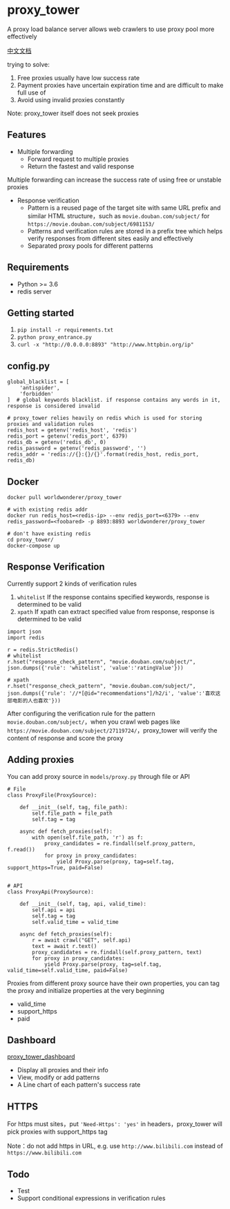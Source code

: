 # proxy_tower
A proxy load balance server allows web crawlers to use proxy pool more effectively
 
 [中文文档](https://github.com/worldwonderer/proxy_tower/blob/master/README_ZH.md)

trying to solve:
1. Free proxies usually have low success rate 
2. Payment proxies have uncertain expiration time and are difficult to make full use of
3. Avoid using invalid proxies constantly 

Note: proxy_tower itself does not seek proxies

## Features
* Multiple forwarding
    * Forward request to multiple proxies 
    * Return the fastest and valid response
    
Multiple forwarding can increase the success rate of using free or unstable proxies

* Response verification
    * Pattern is a reused page of the target site with same URL prefix and similar HTML structure，such as `movie.douban.com/subject/` for `https://movie.douban.com/subject/6981153/`
    * Patterns and verification rules are stored in a prefix tree which helps verify responses from different sites easily and effectively
    * Separated proxy pools for different patterns

## Requirements
* Python >= 3.6
* redis server

## Getting started
1. `pip install -r requirements.txt`
2. `python proxy_entrance.py`
3. `curl -x "http://0.0.0.0:8893" "http://www.httpbin.org/ip"`

## config.py
```shell
global_blacklist = [
    'antispider',
    'forbidden'
]  # global keywords blacklist. if response contains any words in it, response is considered invalid

# proxy_tower relies heavily on redis which is used for storing proxies and validation rules
redis_host = getenv('redis_host', 'redis')
redis_port = getenv('redis_port', 6379)
redis_db = getenv('redis_db', 0)
redis_password = getenv('redis_password', '')
redis_addr = 'redis://{}:{}/{}'.format(redis_host, redis_port, redis_db)
```

## Docker
```shell
docker pull worldwonderer/proxy_tower

# with existing redis addr
docker run redis_host=<redis-ip> --env redis_port=<6379> --env redis_password=<foobared> -p 8893:8893 worldwonderer/proxy_tower

# don't have existing redis
cd proxy_tower/
docker-compose up
```

## Response Verification
Currently support 2 kinds of verification rules
1. `whitelist` If the response contains specified keywords, response is determined to be valid
2. `xpath` If xpath can extract specified value from response, response is determined to be valid

```shell
import json
import redis

r = redis.StrictRedis()
# whitelist
r.hset("response_check_pattern", "movie.douban.com/subject/", json.dumps({'rule': 'whitelist', 'value':'ratingValue'}))

# xpath
r.hset("response_check_pattern", "movie.douban.com/subject/", json.dumps({'rule': '//*[@id="recommendations"]/h2/i', 'value':'喜欢这部电影的人也喜欢'}))
```

After configuring the verification rule for the pattern `movie.douban.com/subject/`，when you crawl web pages like `https://movie.douban.com/subject/27119724/`，proxy_tower will verify the content of response and score the proxy

## Adding proxies

You can add proxy source in `models/proxy.py` through file or API

```
# File
class ProxyFile(ProxySource):

    def __init__(self, tag, file_path):
        self.file_path = file_path
        self.tag = tag

    async def fetch_proxies(self):
        with open(self.file_path, 'r') as f:
            proxy_candidates = re.findall(self.proxy_pattern, f.read())
            for proxy in proxy_candidates:
                yield Proxy.parse(proxy, tag=self.tag, support_https=True, paid=False)


# API
class ProxyApi(ProxySource):

    def __init__(self, tag, api, valid_time):
        self.api = api
        self.tag = tag
        self.valid_time = valid_time

    async def fetch_proxies(self):
        r = await crawl("GET", self.api)
        text = await r.text()
        proxy_candidates = re.findall(self.proxy_pattern, text)
        for proxy in proxy_candidates:
            yield Proxy.parse(proxy, tag=self.tag, valid_time=self.valid_time, paid=False)
```

Proxies from different proxy source have their own properties, you can tag the proxy and initialize properties at the very beginning

* valid_time
* support_https
* paid

## Dashboard

[proxy_tower_dashboard](https://github.com/worldwonderer/proxy_tower_dashboard)

* Display all proxies and their info
* View, modify or add patterns
* A Line chart of each pattern's success rate

## HTTPS

For https must sites，put `'Need-Https': 'yes'` in headers，proxy_tower will pick proxies with support_https tag

Note：do not add https in URL, e.g. use `http://www.bilibili.com` instead of `https://www.bilibili.com`

## Todo

* Test
* Support conditional expressions in verification rules
